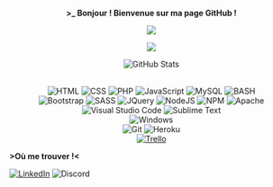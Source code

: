 <p align=center>  <strong> >_ Bonjour ! Bienvenue sur ma page GitHub !</strong> <p>

<p align=center>
    <img src='https://readme-typing-svg.herokuapp.com?color=%23D069F7&size=24&duration=4200&center=true&width=222&height=42&lines=Leyna+BELGHERBI'>
<p>

<p align=center>  <strong>
<img src='https://komarev.com/ghpvc/?username=kdridi&color=blueviolet&style=plastic'>
</strong> <p>

<div>
    <p align="center">
        <img src="https://github-readme-streak-stats.herokuapp.com?user=jungbyoel&theme=shades-of-purple&hide_border=true&date_format=j%20M%5B%20Y%5D&fire=DD2727&sideNums=BC2BFF" alt="GitHub Stats" /> <br/><br/>
    </p>
</div>

<p align='center'>
    <img alt='HTML' src='https://img.shields.io/badge/html5-%23E34F26.svg?style=for-the-badge&logo=html5&logoColor=white'/>
     <img alt='CSS' src='https://img.shields.io/badge/css3-%231572B6.svg?style=for-the-badge&logo=css3&logoColor=white'/>
     <img alt='PHP' src='https://img.shields.io/badge/PHP-777BB4?style=for-the-badge&logo=php&logoColor=white'/>
     <img alt='JavaScript' src='https://img.shields.io/badge/JavaScript-F7DF1E?style=for-the-badge&logo=javascript&logoColor=black'/>
     <img alt='MySQL' src='https://img.shields.io/badge/mysql-%2300f.svg?style=for-the-badge&logo=mysql&logoColor=white'/>
    <img alt='BASH' src='https://img.shields.io/badge/bash-3776AB?style=for-the-badge&logo=linux&logoColor=white'/>
    <br>
    <img alt='Bootstrap' src='https://img.shields.io/badge/bootstrap-%23563D7C.svg?style=for-the-badge&logo=bootstrap&logoColor=white'/>
     <img alt='SASS' src='https://img.shields.io/badge/SASS-hotpink.svg?style=for-the-badge&logo=SASS&logoColor=white'/>
     <img alt='JQuery' src='https://img.shields.io/badge/jquery-%230769AD.svg?style=for-the-badge&logo=jquery&logoColor=white'/>
    <img alt='NodeJS' src='https://img.shields.io/badge/node.js-6DA55F?style=for-the-badge&logo=node.js&logoColor=white'/>
     <img alt='NPM' src='https://img.shields.io/badge/NPM-%23000000.svg?style=for-the-badge&logo=npm&logoColor=white'/>
     <img alt='Apache' src='https://img.shields.io/badge/apache-%23D42029.svg?style=for-the-badge&logo=apache&logoColor=white'/>
  <br>
     <img alt='Visual Studio Code' src='https://img.shields.io/badge/Visual%20Studio%20Code-0078d7.svg?style=for-the-badge&logo=visual-studio-code&logoColor=white'/>
  <img alt='Sublime Text' src='https://img.shields.io/badge/sublime_text-%23575757.svg?style=for-the-badge&logo=sublime-text&logoColor=important'/>
  <br>
  <img alt='Windows' src='https://img.shields.io/badge/Windows-0078D6?style=for-the-badge&logo=windows&logoColor=white'/>
  <br>
  <img alt='Git' src='https://img.shields.io/badge/git-%23F05033.svg?style=for-the-badge&logo=git&logoColor=white'/>
  <img alt='Heroku' src='https://img.shields.io/badge/heroku-%23430098.svg?style=for-the-badge&logo=heroku&logoColor=white'/>
  <br>
  <a href="https://trello.com/"><img alt='Trello' src='https://img.shields.io/badge/Trello-%23026AA7.svg?style=for-the-badge&logo=Trello&logoColor=white'/></a>
  </p>

<p>  <strong> >Où me trouver !< </strong> <p>
<a href="https://www.linkedin.com/in/leyna-belgherbi-9a0b48187/"><img alt='LinkedIn' src='https://img.shields.io/badge/linkedin-%230077B5.svg?style=for-the-badge&logo=linkedin&logoColor=white'/></a>
<img alt='Discord' src='https://img.shields.io/badge/jung(hashtag)0085-%237289DA.svg?style=for-the-badge&logo=discord&logoColor=white'/>

 <br/>

   <br/>
 <br/>

</div>